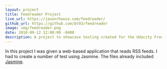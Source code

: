 ```yaml
---
layout: project
title: Feedreader Project
live_url: https://jasonrhowie.com/feedreader/
github_url: https://github.com/bt93/feedreader
image: img/feedreader.png
date: 2018-09-12 12:00:00 -0400
description: A project to showcase testing created for the Udacity Front-End Web Development Nanodegree.
---
```

In this project I was given a web-based application that reads RSS feeds. I had to create a number of test using Jasmine. The files already included [Jasmine](https://jasmine.github.io/).